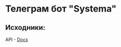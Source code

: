 # Телеграм бот "Systema"

## Исходники:
API - [Docs](https://github.com/reques6e/SystemUtilis/blob/main/API.md)
